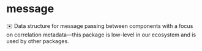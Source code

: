 # message
✉️ Data structure for message passing between components with a focus on correlation metadata—this package is low-level in our ecosystem and is used by other packages.
